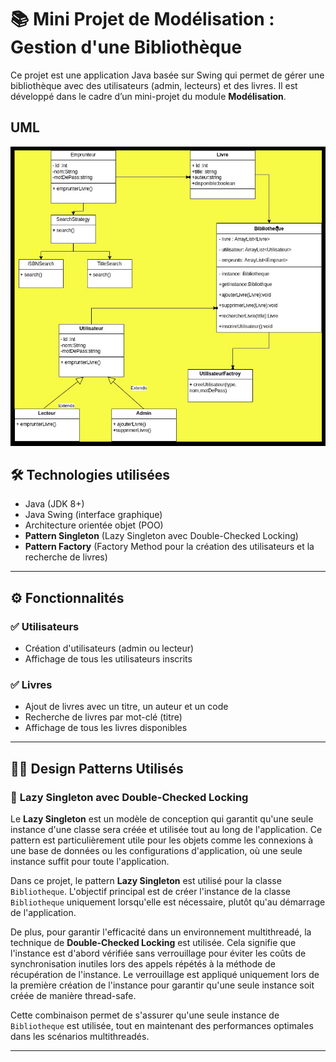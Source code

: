 # 📚 Mini Projet de Modélisation : Gestion d'une Bibliothèque

Ce projet est une application Java basée sur Swing qui permet de gérer une bibliothèque avec des utilisateurs (admin, lecteurs) et des livres. Il est développé dans le cadre d’un mini-projet du module **Modélisation**.

##  UML

![UML Diagram of Library Classes](02.png)



## 🛠️ Technologies utilisées

- Java (JDK 8+)
- Java Swing (interface graphique)
- Architecture orientée objet (POO)
- **Pattern Singleton** (Lazy Singleton avec Double-Checked Locking)
- **Pattern Factory** (Factory Method pour la création des utilisateurs et la recherche de livres)

---

## ⚙️ Fonctionnalités

### ✅ Utilisateurs
- Création d'utilisateurs (admin ou lecteur)
- Affichage de tous les utilisateurs inscrits

### ✅ Livres
- Ajout de livres avec un titre, un auteur et un code
- Recherche de livres par mot-clé (titre)
- Affichage de tous les livres disponibles

---

## 🧑‍💻 Design Patterns Utilisés

### 🔹 **Lazy Singleton avec Double-Checked Locking**

Le **Lazy Singleton** est un modèle de conception qui garantit qu'une seule instance d'une classe sera créée et utilisée tout au long de l'application. Ce pattern est particulièrement utile pour les objets comme les connexions à une base de données ou les configurations d'application, où une seule instance suffit pour toute l'application.

Dans ce projet, le pattern **Lazy Singleton** est utilisé pour la classe `Bibliotheque`. L'objectif principal est de créer l'instance de la classe `Bibliotheque` uniquement lorsqu'elle est nécessaire, plutôt qu'au démarrage de l'application.

De plus, pour garantir l'efficacité dans un environnement multithreadé, la technique de **Double-Checked Locking** est utilisée. Cela signifie que l'instance est d'abord vérifiée sans verrouillage pour éviter les coûts de synchronisation inutiles lors des appels répétés à la méthode de récupération de l'instance. Le verrouillage est appliqué uniquement lors de la première création de l'instance pour garantir qu'une seule instance soit créée de manière thread-safe.

Cette combinaison permet de s'assurer qu'une seule instance de `Bibliotheque` est utilisée, tout en maintenant des performances optimales dans les scénarios multithreadés.

---
